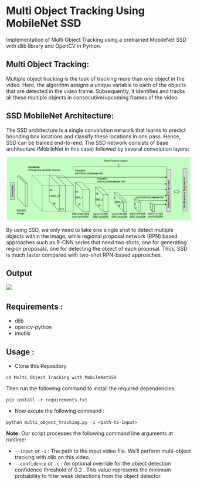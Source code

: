 # Multi Object Tracking Using MobileNet SSD 

Implementation of Multi Object Tracking using a pretrained MobileNet SSD with dlib library and OpenCV in Python.

## Multi Object Tracking:
Multiple object tracking is the task of tracking more than one object in the video. Here, the algorithm assigns a unique variable to each of the objects that are detected in the video frame. Subsequently, it identifies and tracks all these multiple objects in consecutive/upcoming frames of the video.

## SSD MobileNet Architecture:
The SSD architecture is a single convolution network that learns to predict bounding box locations and classify these locations in one pass. Hence, SSD can be trained end-to-end. The SSD network consists of base architecture (MobileNet in this case) followed by several convolution layers:

![](images/ssd_architecture.png)

By using SSD, we only need to take one single shot to detect multiple objects within the image, while regional proposal network (RPN) based approaches such as R-CNN series that need two shots, one for generating region proposals, one for detecting the object of each proposal. Thus, SSD is much faster compared with two-shot RPN-based approaches.


## Output

![](images/output.gif)


## Requirements :

- dlib
- opencv-python
- imutils

## Usage :

- Clone this Repository
```
cd Multi_Object_Tracking_with_MobileNetSSD
```
Then run the following command to install the required dependencies.
```
pip install -r requirements.txt
```

- Now excute the following command :

```
python multi_object_tracking.py -i <path-to-input>
```


**Note:** Our script processes the following command line arguments at runtime:

- `--input` or `-i` : The path to the input video file. We’ll perform multi-object tracking with dlib on this video.
- `--confidence` or `-c` : An optional override for the object detection confidence threshold of 0.2 . This value represents the minimum probability to filter weak detections from the object detector.
